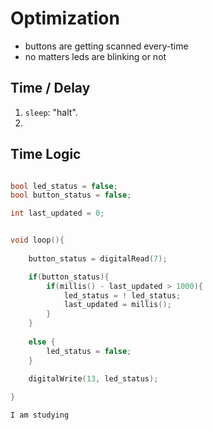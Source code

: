 # Optimization

- buttons are getting scanned every-time
- no matters leds are blinking or not

## Time / Delay

1. `sleep`: "halt".
2. 

## Time Logic

```cpp

bool led_status = false;
bool button_status = false;

int last_updated = 0;


void loop(){
    
    button_status = digitalRead(7);

    if(button_status){
        if(millis() - last_updated > 1000){
            led_status = ! led_status;
            last_updated = millis();
        }
    }
    
    else {
        led_status = false;
    }

    digitalWrite(13, led_status);
    
}

I am studying
```